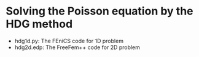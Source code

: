 # Solving the Poisson equation by the HDG method
* hdg1d.py: The FEniCS code for 1D problem 
* hdg2d.edp: The FreeFem++ code for 2D problem
